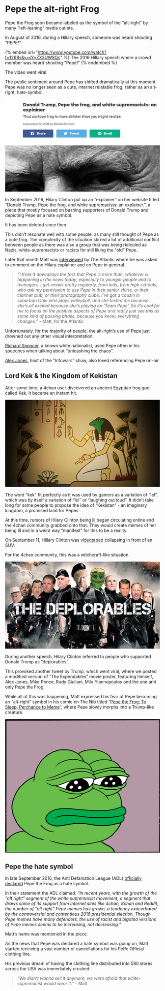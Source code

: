 # Pepe the alt-right Frog



Pepe the Frog soon became labeled as the symbol of the “alt-right” by many “left-leaning” media outlets.

In August of 2016, during a Hillary speech, someone was heard shouting “PEPE!”.

{% embed url="https://www.youtube.com/watch?t=1268s&v=sYyZX3UW8Qc" %}
The 2016 Hillary speech where a crowd member was heard shouting "Pepe!"
{% endembed %}

The video went viral.

The public sentiment around Pepe has shifted dramatically at this moment. Pepe was no longer seen as a cute, internet relatable frog, rather as an alt-right, hate-symbol.

![](<../../.gitbook/assets/p11epe hilary explainer.jpg>)

In September 2016, Hilary Clinton put up an “explainer” on her website titled “Donald Trump, Pepe the frog, and white supremacists: an explainer.”, a piece that mostly focused on bashing supporters of Donald Trump and depicting Pepe as a hate symbol.

It has been deleted since then.

This didn’t resonate well with some people, as many still thought of Pepe as a cute frog. The complexity of the situation stirred a lot of additional conflict between people as there was also a group that was being ridiculed as Nazis, white-supremacists or racists for still liking the "old" Pepe.

Later that month Matt was [interviewed](https://www.theatlantic.com/politics/archive/2016/09/its-not-easy-being-green/499892/) by The Atlantic where he was asked to comment on the Hilary explainer and on Pepe in general.

> _“I think it downplays the fact that Pepe is more than, whatever is happening in the news today, especially to younger people and to teenagers. I get emails pretty regularly, from kids, from high schools, who ask my permission to use Pepe in their senior shirts, or their clarinet club, or their photography clubs. I’ve got a cousin in suburban Ohio who plays volleyball, and she texted me because she’s all excited because she’s playing on ‘Team Pepe’. So it’s cool for me to focus on the positive aspects of Pepe and really just see this as some kind of passing phase, because you know, everything changes.”_ - Matt, for the Atlantic

Unfortunately, for the majority of people, the alt-right’s use of Pepe just drowned out any other visual interpretation.

[Richard Spencer](https://en.wikipedia.org/wiki/Richard\_B.\_Spencer), a known white nationalist, used Pepe often in his speeches when talking about “unleashing the chaos”.

[Alex Jones](https://en.wikipedia.org/wiki/Alex\_Jones), host of the "Infowars" show, also loved referencing Pepe on-air.

## Lord Kek & the Kingdom of Kekistan

After some time, a 4chan user discovered an ancient Egyptian frog god called Kek. It became an instant hit.

![The Egyptian frog God Kek, "Feels Good Man" documentary](<../../.gitbook/assets/egyptian lord kek.png>)

The word “kek” fit perfectly as it was used by gamers as a variation of “lel”, which was by itself a variation of “lol” or “laughing out loud”. It didn’t take long for some people to propose the idea of “Kekistan” - an imaginary kingdom, a promised land for Pepes.

At this time, rumors of Hilary Clinton being ill began circulating online and the 4chan community grabbed onto that. They would create memes of her being ill and in a weird way “manifest” for this to be a reality.

On September 11, Hillary Clinton was [videotaped](https://www.youtube.com/watch?v=z4qwry5Ypj4) collapsing in front of an SUV.

For the 4chan community, this was a witchcraft-like situation.

![The Deplorables](<../../.gitbook/assets/the deplorables.jpg>)

During another speech, Hilary Clinton referred to people who supported Donald Trump as “deplorables”.

This provoked another tweet by Trump, which went viral, where we posted a modified version of “The Expendables” movie poster, featuring himself, Alex Jones, Mike Pence, Rudy Giuliani, Milo Yiannopoulos and the one and only Pepe the Frog.



While all of this was happening, Matt expressed his fear of Pepe becoming an “alt-right” symbol in his comic on The Nib titled “[Pepe the Frog: To Sleep, Perchance to Meme](https://thenib.com/pepe-the-frog-to-sleep-perchance-to-meme/)”, where Pepe slowly morphs into a Trump-like creature.

![Matt's comic, animated](<../../.gitbook/assets/pepe becoming trump.gif>)

## Pepe the hate symbol

In late September 2016, the Anti Defamation League (ADL) [officially declared](https://www.adl.org/education/references/hate-symbols/pepe-the-frog) Pepe the Frog as a hate symbol.

In their statement the ADL claimed: _“In recent years, with the growth of the "alt right" segment of the white supremacist movement, a segment that draws some of its support from Internet sites like 4chan, 8chan and Reddit, the number of "alt right" Pepe memes has grown, a tendency exacerbated by the controversial and contentious 2016 presidential election. Though Pepe memes have many defenders, the use of racist and bigoted versions of Pepe memes seems to be increasing, not decreasing.”_

Matt’s name was mentioned in the piece.

As the news that Pepe was declared a hate symbol was going on, Matt started receiving a vast number of cancellations for his PePe Official clothing line.

His previous dream of having the clothing line distributed into 580 stores across the USA was immediately crushed.

> _“We didn’t wanna sell it anymore, we were afraid that white-supremacist would wear it.”_ - Matt
